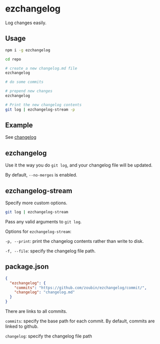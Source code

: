 # ezchangelog
Log changes easily.

## Usage

```bash
npm i -g ezchangelog

cd repo

# create a new changelog.md file
ezchangelog

# do some commits

# prepend new changes
ezchangelog

# Print the new changelog contents
git log | ezchangelog-stream -p

```

## Example

See [changelog](https://github.com/zoubin/ezchangelog/blob/master/changelog.md)

## ezchangelog

Use it the way you do `git log`,
and your changelog file will be updated.

By default, `--no-merges` is enabled.

## ezchangelog-stream
Specify more custom options.

```bash
git log | ezchangelog-stream

```

Pass any valid arguments to `git log`.

Options for `ezchangelog-stream`:

`-p, --print`: print the changelog contents rather than write to disk.

`-f, --file`: specify the changelog file path.

## package.json

```json
{
  "ezchangelog": {
    "commits": "https://github.com/zoubin/ezchangelog/commit/",
    "changelog": "changelog.md"
  }
}
```

There are links to all commits.

`commits`: specify the base path for each commit.
By default, commits are linked to github.

`changelog`: specify the changelog file path

